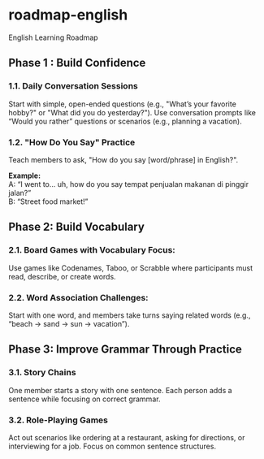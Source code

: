 # roadmap-english
English Learning Roadmap

## Phase 1 : Build Confidence

### 1.1. Daily Conversation Sessions 
Start with simple, open-ended questions (e.g., "What’s your favorite hobby?" or "What did you do yesterday?").
Use conversation prompts like “Would you rather” questions or scenarios (e.g., planning a vacation).

### 1.2. "How Do You Say" Practice

Teach members to ask, "How do you say [word/phrase] in English?".   

**Example:**  
A: “I went to... uh, how do you say tempat penjualan makanan di pinggir jalan?”  
B: “Street food market!”


## Phase 2: Build Vocabulary

### 2.1. Board Games with Vocabulary Focus:
Use games like Codenames, Taboo, or Scrabble where participants must read, describe, or create words.

### 2.2. Word Association Challenges:
Start with one word, and members take turns saying related words (e.g., “beach → sand → sun → vacation”).

## Phase 3: Improve Grammar Through Practice

### 3.1. Story Chains

One member starts a story with one sentence. Each person adds a sentence while focusing on correct grammar.

### 3.2. Role-Playing Games

Act out scenarios like ordering at a restaurant, asking for directions, or interviewing for a job. Focus on common sentence structures.
